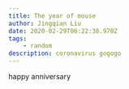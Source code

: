 ```yaml
---
title: The year of mouse
author: Jingqian Liu
date: 2020-02-29T06:22:38.970Z
tags:
    - random
description: coronavirus gogogo
---
```

happy anniversary
